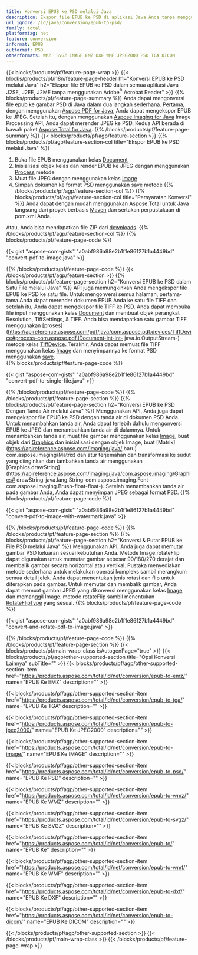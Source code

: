 ```yaml
---
title: Konversi EPUB ke PSD melalui Java
description: Ekspor file EPUB ke PSD di aplikasi Java Anda tanpa menggunakan aplikasi pihak ketiga
url_ignore: /id/java/conversion/epub-to-psd/
family: total
platformtag: net
feature: conversion
informat: EPUB
outformat: PSD
otherformats: WMZ  SVGZ IMAGE EMZ DXF WMF JPEG2000 PSD TGA DICOM
---
```

{{< blocks/products/pf/feature-page-wrap >}}
{{< blocks/products/pf/i18n/feature-page-header h1="Konversi EPUB ke PSD melalui Java" h2="Ekspor file EPUB ke PSD dalam semua aplikasi Java J2SE, J2EE, J2ME tanpa menggunakan Adobe<sup>&reg;</sup> Acrobat Reader" >}}
{{% blocks/products/pf/feature-page-summary %}}
Anda dapat mengonversi file epub ke gambar PSD di Java dalam dua langkah sederhana. Pertama, dengan menggunakan [Aspose.PDF for Java](https://products.aspose.com/pdf/java/), Anda dapat mengekspor EPUB ke JPEG. Setelah itu, dengan menggunakan [Aspose.Imaging for Java](https://products.aspose.com/imaging/java/) Image Processing API, Anda dapat merender JPEG ke PSD. Kedua API berada di bawah paket [Aspose.Total for Java](https://products.aspose.com/total/java/).
{{% /blocks/products/pf/feature-page-summary  %}}
{{< blocks/products/pf/agp/feature-section >}}
{{% blocks/products/pf/agp/feature-section-col title="Ekspor EPUB ke PSD melalui Java" %}}
1. Buka file EPUB menggunakan kelas [Document](https://apireference.aspose.com/pdf/java/com.aspose.pdf/Document)
2. Inisialisasi objek kelas dan render EPUB ke JPEG dengan menggunakan [Process](https://apireference.aspose.com/pdf/java/com.aspose.pdf.devices/JpegDevice#process-com.aspose.pdf.Page-java.io.OutputStream-) metode
3. Muat file JPEG dengan menggunakan kelas [Image](https://apireference.aspose.com/imaging/java/com.aspose.imaging/Image)
4. Simpan dokumen ke format PSD menggunakan [save](https://apireference.aspose.com/imaging/java/com.aspose.imaging/Image#save-java.lang.String-com.aspose.imaging.ImageOptionsBase-) metode
{{% /blocks/products/pf/agp/feature-section-col %}}
{{% blocks/products/pf/agp/feature-section-col title="Persyaratan Konversi" %}}
Anda dapat dengan mudah menggunakan Aspose.Total untuk Java langsung dari proyek berbasis [Maven](https://repository.aspose.com/webapp/#/artifacts/browse/tree/General/repo/com/aspose/aspose-total) dan sertakan perpustakaan di pom.xml Anda.

Atau, Anda bisa mendapatkan file ZIP dari [downloads](https://downloads.aspose.com/total/java).
{{% /blocks/products/pf/agp/feature-section-col %}}
{{% blocks/products/pf/feature-page-code %}}

{{< gist "aspose-com-gists" "a0abf986a98e2b1f1e86127b1a4449bd" "convert-pdf-to-image.java" >}}


{{% /blocks/products/pf/feature-page-code %}}
{{< /blocks/products/pf/agp/feature-section >}}
{{% blocks/products/pf/feature-page-section  h2="Konversi EPUB ke PSD dalam Satu File melalui Java" %}}
API juga memungkinkan Anda mengekspor file EPUB ke PSD ke satu file. Untuk mengonversi semua halaman, pertama-tama Anda dapat merender dokumen EPUB Anda ke satu file TIFF dan setelah itu, Anda dapat mengekspor file TIFF ke PSD. Anda dapat membuka file input menggunakan kelas [Document](https://apireference.aspose.com/pdf/java/com.aspose.pdf/Document) dan membuat objek perangkat Resolution, TiffSettings, & TIFF. Anda bisa mendapatkan satu gambar TIFF menggunakan [proses](https://apireference.aspose.com/pdf/java/com.aspose.pdf.devices/TiffDevice#process-com.aspose.pdf.IDocument-int-int- java.io.OutputStream-) metode kelas [TiffDevice](https://apireference.aspose.com/pdf/java/com.aspose.pdf.devices/TiffDevice). Terakhir, Anda dapat memuat file TIFF menggunakan kelas [Image](https://apireference.aspose.com/imaging/java/com.aspose.imaging/Image) dan menyimpannya ke format PSD menggunakan [save](https://apireference.aspose.com/imaging/java/com.aspose.imaging/Image#save-java.lang.String-com.aspose.imaging.ImageOptionsBase-).  
{{% blocks/products/pf/feature-page-code %}}

{{< gist "aspose-com-gists" "a0abf986a98e2b1f1e86127b1a4449bd" "convert-pdf-to-single-file.java" >}}

{{% /blocks/products/pf/feature-page-code  %}}
{{% /blocks/products/pf/feature-page-section %}}
{{% blocks/products/pf/feature-page-section  h2="Konversi EPUB ke PSD Dengan Tanda Air melalui Java" %}}
Menggunakan API, Anda juga dapat mengekspor file EPUB ke PSD dengan tanda air di dokumen PSD Anda. Untuk menambahkan tanda air, Anda dapat terlebih dahulu mengonversi EPUB ke JPEG dan menambahkan tanda air di dalamnya. Untuk menambahkan tanda air, muat file gambar menggunakan kelas [Image](https://apireference.aspose.com/imaging/java/com.aspose.imaging/Image), buat objek dari [Graphics](https://apireference.aspose.com/imaging/java/com.aspose.imaging/Graphics) dan inisialisasi dengan objek Image, buat [Matrix](https://apireference.aspose.com/imaging/java/ baru) com.aspose.imaging/Matrix) dan atur terjemahan dan transformasi ke sudut yang diinginkan dan tambahkan tanda air menggunakan [Graphics.drawString](https://apireference.aspose.com/imaging/java/com.aspose.imaging/Graphics# drawString-java.lang.String-com.aspose.imaging.Font-com.aspose.imaging.Brush-float-float-). Setelah menambahkan tanda air pada gambar Anda, Anda dapat menyimpan JPEG sebagai format PSD. 
{{% blocks/products/pf/feature-page-code %}}

{{< gist "aspose-com-gists" "a0abf986a98e2b1f1e86127b1a4449bd" "convert-pdf-to-image-with-watermark.java" >}}

{{% /blocks/products/pf/feature-page-code  %}}
{{% /blocks/products/pf/feature-page-section %}}
{{% blocks/products/pf/feature-page-section  h2="Konversi & Putar EPUB ke File PSD melalui Java" %}}
Menggunakan API, Anda juga dapat memutar gambar PSD keluaran sesuai kebutuhan Anda. Metode Image.rotateFlip dapat digunakan untuk memutar gambar sebesar 90/180/270 derajat dan membalik gambar secara horizontal atau vertikal. Pustaka menyediakan metode sederhana untuk melakukan operasi kompleks sambil merangkum semua detail jelek. Anda dapat menentukan jenis rotasi dan flip untuk diterapkan pada gambar. Untuk memutar dan membalik gambar, Anda dapat memuat gambar JPEG yang dikonversi menggunakan kelas [Image](https://apireference.aspose.com/imaging/java/com.aspose.imaging/Image) dan memanggil Image. metode rotateFlip sambil menentukan [RotateFlipType](https://apireference.aspose.com/imaging/java/com.aspose.imaging/RotateFlipType) yang sesuai. 
{{% blocks/products/pf/feature-page-code %}}

{{< gist "aspose-com-gists" "a0abf986a98e2b1f1e86127b1a4449bd" "convert-and-rotate-pdf-to-image.java" >}}

{{% /blocks/products/pf/feature-page-code  %}}
{{% /blocks/products/pf/feature-page-section %}}
{{< blocks/products/pf/main-wrap-class isAutogenPage="true" >}}
{{< blocks/products/pf/agp/other-supported-section title="Opsi Konversi Lainnya" subTitle="" >}}
{{< blocks/products/pf/agp/other-supported-section-item href="https://products.aspose.com/total/id/net/conversion/epub-to-emz/" name="EPUB Ke EMZ" description="" >}}

{{< blocks/products/pf/agp/other-supported-section-item href="https://products.aspose.com/total/id/net/conversion/epub-to-tga/" name="EPUB Ke TGA" description="" >}}

{{< blocks/products/pf/agp/other-supported-section-item href="https://products.aspose.com/total/id/net/conversion/epub-to-jpeg2000/" name="EPUB Ke JPEG2000" description="" >}}

{{< blocks/products/pf/agp/other-supported-section-item href="https://products.aspose.com/total/id/net/conversion/epub-to-image/" name="EPUB Ke IMAGE" description="" >}}

{{< blocks/products/pf/agp/other-supported-section-item href="https://products.aspose.com/total/id/net/conversion/epub-to-psd/" name="EPUB Ke PSD" description="" >}}

{{< blocks/products/pf/agp/other-supported-section-item href="https://products.aspose.com/total/id/net/conversion/epub-to-wmz/" name="EPUB Ke WMZ" description="" >}}

{{< blocks/products/pf/agp/other-supported-section-item href="https://products.aspose.com/total/id/net/conversion/epub-to-svgz/" name="EPUB Ke SVGZ" description="" >}}

{{< blocks/products/pf/agp/other-supported-section-item href="https://products.aspose.com/total/id/net/conversion/epub-to/" name="EPUB Ke" description="" >}}

{{< blocks/products/pf/agp/other-supported-section-item href="https://products.aspose.com/total/id/net/conversion/epub-to-wmf/" name="EPUB Ke WMF" description="" >}}

{{< blocks/products/pf/agp/other-supported-section-item href="https://products.aspose.com/total/id/net/conversion/epub-to-dxf/" name="EPUB Ke DXF" description="" >}}

{{< blocks/products/pf/agp/other-supported-section-item href="https://products.aspose.com/total/id/net/conversion/epub-to-dicom/" name="EPUB Ke DICOM" description="" >}}


{{< /blocks/products/pf/agp/other-supported-section >}}
{{< /blocks/products/pf/main-wrap-class >}}
{{< /blocks/products/pf/feature-page-wrap >}}